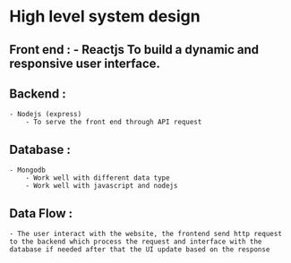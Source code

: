 # High level system design

## Front end : - Reactjs To build a dynamic and responsive user interface.
## Backend : 
    - Nodejs (express)
        - To serve the front end through API request
## Database : 
    - Mongodb
        - Work well with different data type
        - Work well with javascript and nodejs

## Data Flow :
    - The user interact with the website, the frontend send http request to the backend which process the request and interface with the database if needed after that the UI update based on the response
